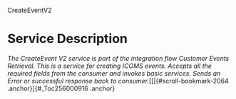 CreateEventV2

Service Description
===================

*The CreateEvent V2 service is part of the integration flow Customer
Events Retrieval. This is a service for creating ICOMS events. Accepts
all the required fields from the consumer and invokes basic services.
Sends an Error or successful response back to
consumer.*[[]{#scroll-bookmark-2064 .anchor}]{#_Toc256000916 .anchor}
